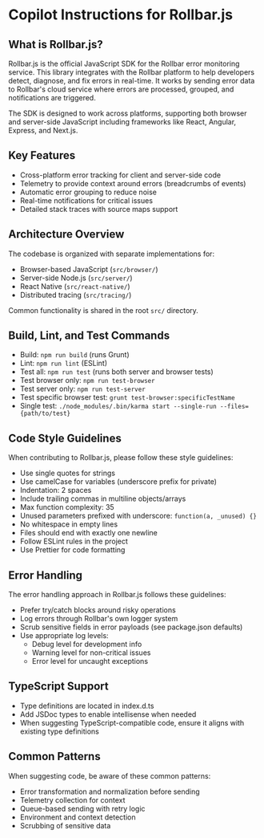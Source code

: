 # Copilot Instructions for Rollbar.js

## What is Rollbar.js?

Rollbar.js is the official JavaScript SDK for the Rollbar error monitoring service. This library integrates with the Rollbar platform to help developers detect, diagnose, and fix errors in real-time. It works by sending error data to Rollbar's cloud service where errors are processed, grouped, and notifications are triggered.

The SDK is designed to work across platforms, supporting both browser and server-side JavaScript including frameworks like React, Angular, Express, and Next.js.

## Key Features

- Cross-platform error tracking for client and server-side code
- Telemetry to provide context around errors (breadcrumbs of events)
- Automatic error grouping to reduce noise
- Real-time notifications for critical issues
- Detailed stack traces with source maps support

## Architecture Overview

The codebase is organized with separate implementations for:
- Browser-based JavaScript (`src/browser/`)
- Server-side Node.js (`src/server/`)
- React Native (`src/react-native/`)
- Distributed tracing (`src/tracing/`)

Common functionality is shared in the root `src/` directory.

## Build, Lint, and Test Commands

- Build: `npm run build` (runs Grunt)
- Lint: `npm run lint` (ESLint)
- Test all: `npm run test` (runs both server and browser tests)
- Test browser only: `npm run test-browser`
- Test server only: `npm run test-server`
- Test specific browser test: `grunt test-browser:specificTestName`
- Single test: `./node_modules/.bin/karma start --single-run --files={path/to/test}`

## Code Style Guidelines

When contributing to Rollbar.js, please follow these style guidelines:

- Use single quotes for strings
- Use camelCase for variables (underscore prefix for private)
- Indentation: 2 spaces
- Include trailing commas in multiline objects/arrays
- Max function complexity: 35
- Unused parameters prefixed with underscore: `function(a, _unused) {}`
- No whitespace in empty lines
- Files should end with exactly one newline
- Follow ESLint rules in the project
- Use Prettier for code formatting

## Error Handling

The error handling approach in Rollbar.js follows these guidelines:
- Prefer try/catch blocks around risky operations
- Log errors through Rollbar's own logger system
- Scrub sensitive fields in error payloads (see package.json defaults)
- Use appropriate log levels:
  - Debug level for development info
  - Warning level for non-critical issues
  - Error level for uncaught exceptions

## TypeScript Support

- Type definitions are located in index.d.ts
- Add JSDoc types to enable intellisense when needed
- When suggesting TypeScript-compatible code, ensure it aligns with existing type definitions

## Common Patterns

When suggesting code, be aware of these common patterns:
- Error transformation and normalization before sending
- Telemetry collection for context
- Queue-based sending with retry logic
- Environment and context detection
- Scrubbing of sensitive data